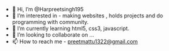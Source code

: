 - 👋 Hi, I’m @Harpreetsingh195
- 👀 I’m interested in - making websites , holds projects and do programming with community.
- 🌱 I’m currently learning html5, css3, javascript.
- 💞️ I’m looking to collaborate on ...
- 📫 How to reach me - preetmattu1322@gmail.com

<!---
Harpreetsingh195/Harpreetsingh195 is a ✨ special ✨ repository because its `README.md` (this file) appears on your GitHub profile.
You can click the Preview link to take a look at your changes.
--->
